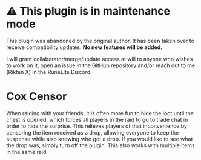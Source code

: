 # :warning: This plugin is in maintenance mode

This plugin was abandoned by the original author. It has been taken over to receive compatibility updates. **No new features will be added.**

I will grant collaborator/merge/update access at will to anyone who wishes to work on it, open an issue in the GitHub repository and/or reach out to me (Rikten X) in the RuneLite Discord.

# Cox Censor

When raiding with your friends, it is often more fun to hide the loot until
the chest is opened, which forces all players in the raid to go to trade chat
in order to hide the surprise. This relieves players of that inconvenience by
censoring the item received as a drop, allowing everyone to keep the suspense
while also knowing who got a drop. If you would like to see what the drop was, 
simply turn off the plugin. This also works with multiple items in the same raid.
